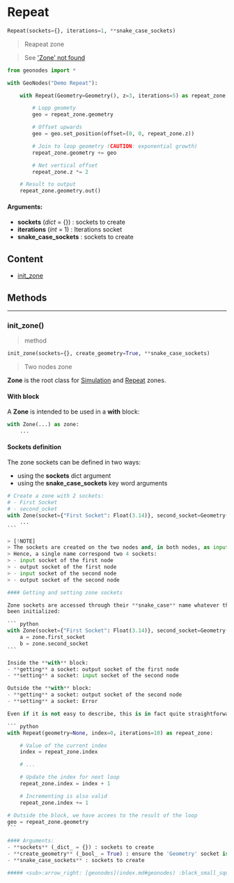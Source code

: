 # Repeat

``` python
Repeat(sockets={}, iterations=1, **snake_case_sockets)
```

> Reapeat zone

> See ['Zone' not found]()

``` python
from geonodes import *

with GeoNodes("Demo Repeat"):

    with Repeat(Geometry=Geometry(), z=3, iterations=5) as repeat_zone:

        # Lopp geomety
        geo = repeat_zone.geometry

        # Offset upwards
        geo = geo.set_position(offset=(0, 0, repeat_zone.z))

        # Join to loop geometry (CAUTION: exponential growth)
        repeat_zone.geometry += geo

        # Net vertical offset
        repeat_zone.z *= 2

    # Result to output
    repeat_zone.geometry.out()
```

#### Arguments:
- **sockets** (_dict_ = {}) : sockets to create
- **iterations** (_int_ = 1) : Iterations socket
- **snake_case_sockets** : sockets to create

## Content

- [init_zone](geono-repeat.md#init_zone)

## Methods



----------
### init_zone()

> method

``` python
init_zone(sockets={}, create_geometry=True, **snake_case_sockets)
```

> Two nodes zone

**Zone** is the root class for [Simulation](geono-simulation.md#simulation) and [Repeat](geono-repeat.md#repeat) zones.

#### With block

A **Zone** is intended to be used in a **with** block:

``` python
with Zone(...) as zone:
    ...
```

#### Sockets definition

The zone sockets can be defined in two ways:
- using the **sockets** dict argument
- using the **snake_case_sockets** key word arguments

````python
# Create a zone with 2 sockets:
# - First Socket
# - second_ocket
with Zone(socket={"First Socket": Float(3.14)}, second_socket=Geometry()) as zone:
    ...
```

> [!NOTE]
> The sockets are created on the two nodes and, in both nodes, as input and output sockets.
> Hence, a single name correspond two 4 sockets:
> - input socket of the first node
> - output socket of the first node
> - input socket of the second node
> - output socket of the second node

#### Getting and setting zone sockets

Zone sockets are accessed through their **snake_case** name whatever the manner they have
been initialized:

``` python
with Zone(socket={"First Socket": Float(3.14)}, second_socket=Geometry()) as zone:
    a = zone.first_socket
    b = zone.second_socket
```

Inside the **with** block:
- **getting** a socket: output socket of the first node
- **setting** a socket: input socket of the second node

Outside the **with** block:
- **getting** a socket: output socket of the second node
- **setting** a socket: Error

Even if it is not easy to describe, this is in fact quite straightforward:

``` python
with Repeat(geometry=None, index=0, iterations=10) as repeat_zone:

    # Value of the current index
    index = repeat_zone.index

    # ...

    # Update the index for next loop
    repeat_zone.index = index + 1

    # Incrementing is also valid
    repeat_zone.index += 1

# Outside the block, we have accees to the result of the loop
geo = repeat_zone.geometry
```

#### Arguments:
- **sockets** (_dict_ = {}) : sockets to create
- **create_geometry** (_bool_ = True) : ensure the 'Geometry' socket is created
- **snake_case_sockets** : sockets to create

##### <sub>:arrow_right: [geonodes](index.md#geonodes) :black_small_square: [Repeat](geono-repeat.md#repeat) :black_small_square: [Content](geono-repeat.md#content) :black_small_square: [Methods](geono-repeat.md#methods)</sub>
